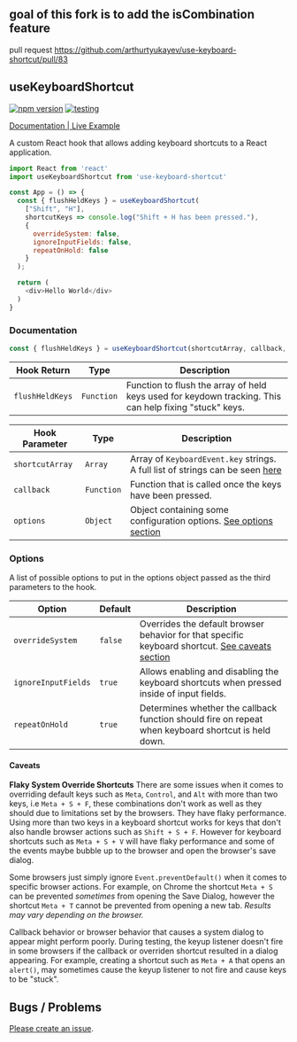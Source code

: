 ## goal of this fork is to add the isCombination feature
pull request
https://github.com/arthurtyukayev/use-keyboard-shortcut/pull/83


## useKeyboardShortcut

[![npm version](https://badge.fury.io/js/use-keyboard-shortcut.svg)](https://badge.fury.io/js/use-keyboard-shortcut) [![testing](https://github.com/arthurtyukayev/use-keyboard-shortcut/actions/workflows/testing.js.yml/badge.svg)](https://github.com/arthurtyukayev/use-keyboard-shortcut/actions/workflows/testing.js.yml)

[Documentation | Live Example](https://use-keyboard-shortcut.tyukayev.com/)

A custom React hook that allows adding keyboard shortcuts to a React application.

```javascript
import React from 'react'
import useKeyboardShortcut from 'use-keyboard-shortcut'

const App = () => {
  const { flushHeldKeys } = useKeyboardShortcut(
    ["Shift", "H"],
    shortcutKeys => console.log("Shift + H has been pressed."),
    { 
      overrideSystem: false,
      ignoreInputFields: false, 
      repeatOnHold: false 
    }
  );

  return (
    <div>Hello World</div>
  )
}
```

### Documentation
```javascript
const { flushHeldKeys } = useKeyboardShortcut(shortcutArray, callback, options)
```
| Hook Return | Type | Description |
|--------------|-----------|------------|
| `flushHeldKeys` | `Function` | Function to flush the array of held keys used for keydown tracking. This can help fixing "stuck" keys. |

| Hook Parameter | Type | Description |
|--------------|-----------|------------|
| `shortcutArray` | `Array` | Array of `KeyboardEvent.key` strings. A full list of strings can be seen [here](https://developer.mozilla.org/en-US/docs/Web/API/KeyboardEvent/key/Key_Values) |
| `callback` | `Function` | Function that is called once the keys have been pressed. |
| `options` | `Object` | Object containing some configuration options. [See options section](https://github.com/arthurtyukayev/use-keyboard-shortcut#options) |

### Options

A list of possible options to put in the options object passed as the third parameters to the hook.

| Option | Default | Description |
|--------------|-----------|------------|
| `overrideSystem` | `false` | Overrides the default browser behavior for that specific keyboard shortcut. [See caveats section](https://github.com/arthurtyukayev/use-keyboard-shortcut#caveats) |
| `ignoreInputFields` | `true` | Allows enabling and disabling the keyboard shortcuts when pressed inside of input fields. |
| `repeatOnHold` | `true` | Determines whether the callback function should fire on repeat when keyboard shortcut is held down. |

#### Caveats

**Flaky System Override Shortcuts**
There are some issues when it comes to overriding default keys such as `Meta`, `Control`, and `Alt` with more than two keys, i.e `Meta + S + F`, these combinations don't work as well as they should due to limitations set by the browsers. They have flaky performance. Using more than two keys in a keyboard shortcut works for keys that don't also handle browser actions such as `Shift + S + F`. However for keyboard shortcuts such as `Meta + S + V` will have flaky performance and some of the events  maybe bubble up to the browser and open the browser's save dialog.

Some browsers just simply ignore `Event.preventDefault()` when it comes to specific browser actions. For example, on Chrome the shortcut `Meta + S` can be prevented *sometimes* from opening the Save Dialog, however the shortcut `Meta + T` cannot be prevented from opening a new tab. _Results may vary depending on the browser._

Callback behavior or browser behavior that causes a system dialog to appear might perform poorly. During testing, the keyup listener doesn't fire in some browsers if the callback or overriden shortcut resulted in a dialog appearing. For example, creating a shortcut such as `Meta + A` that opens an `alert()`, may sometimes cause the keyup listener to not fire and cause keys to be "stuck".

## Bugs / Problems 
[Please create an issue](https://github.com/arthurtyukayev/use-keyboard-shortcut/issues/new). 
